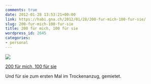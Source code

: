 ```yaml
---
comments: true
date: 2012-01-28 13:53:21+00:00
link: https://habi.gna.ch/2012/01/28/200-fur-mich-100-fur-sie/
slug: 200-fur-mich-100-fur-sie
title: 200 für mich, 100 für sie
wordpress_id: 2645
categories:
- personal
---
```


[![](https://static.flickr.com/7009/6775915095_cc21f69872_m.jpg)](https://www.flickr.com/photos/habi/6775915095/)

[200 für mich, 100 für sie](https://www.flickr.com/photos/habi/6775915095/)

Und für sie zum ersten Mal im Trockenanzug, gemietet.